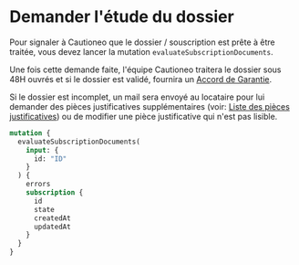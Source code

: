 # Demander l'étude du dossier

Pour signaler à Cautioneo que le dossier / souscription est prête à être traitée, vous devez lancer la mutation `evaluateSubscriptionDocuments`.

Une fois cette demande faite, l'équipe Cautioneo traitera le dossier sous 48H ouvrés et si le dossier est validé, fournira un [Accord de Garantie](obtenir-les-informations-de-laccord-de-garantie.md).

Si le dossier est incomplet, un mail sera envoyé au locataire pour lui demander des pièces justificatives supplémentaires (voir: [Liste des pièces justificatives](liste-de-documents.md)) ou de modifier une pièce justificative qui n'est pas lisible.

```graphql
mutation {
  evaluateSubscriptionDocuments(
    input: { 
      id: "ID" 
    }
  ) {
    errors
    subscription {
      id
      state
      createdAt
      updatedAt
    }
  }
}
```
